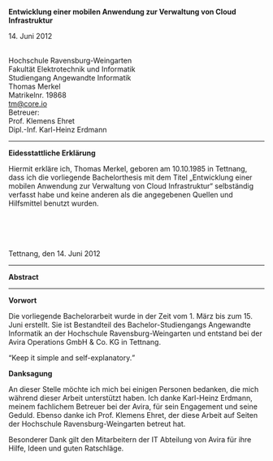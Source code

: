 <strong class="title">Entwicklung einer mobilen Anwendung zur Verwaltung von Cloud Infrastruktur</strong>

<span class="date">14. Juni 2012</span>

<div id="fh-title">&nbsp;</div>

<div class="vcard">
 <div class="org">
	Hochschule Ravensburg-Weingarten <br />
	Fakultät Elektrotechnik und Informatik <br />
	Studiengang Angewandte Informatik <br />
 </div>
</div>

<div id="hcard-Thomas-Merkel" class="vcard">
 Thomas Merkel<br />
 Matrikelnr. 19868<br />
 <a class="email" href="mailto:tm@core.io">tm@core.io</a> <br />
</div>

<div class="vcard">
 <div class="what">Betreuer:</div>
    Prof. Klemens Ehret <br />
    Dipl.-Inf. Karl-Heinz Erdmann
</div>

---

<strong class="pseudo-h1">Eidesstattliche Erklärung</strong>

Hiermit erkläre ich, Thomas Merkel, geboren am 10.10.1985 in Tettnang, dass ich die vorliegende Bachelorthesis mit dem Titel „Entwicklung einer mobilen Anwendung zur Verwaltung von Cloud Infrastruktur“ selbständig verfasst habe und keine anderen als die angegebenen Quellen und Hilfsmittel benutzt wurden.


<br /><br /><br /><br />
Tettnang, den 14. Juni 2012

---

<strong class="pseudo-h1">Abstract</strong>

---

<strong class="pseudo-h1">Vorwort</strong>

Die vorliegende Bachelorarbeit wurde in der Zeit vom 1. März bis zum 15. Juni erstellt. Sie ist Bestandteil des Bachelor-Studiengangs Angewandte Informatik an der Hochschule Ravensburg-Weingarten und entstand bei der Avira Operations GmbH & Co. KG in Tettnang.

<q>Keep it simple and self-explanatory.</q>


<strong class="pseudo-h1" style="page-break-before: auto!important;">Danksagung</strong>

An dieser Stelle möchte ich mich bei einigen Personen bedanken, die mich während dieser Arbeit unterstützt haben. Ich danke Karl-Heinz Erdmann, meinem fachlichem Betreuer bei der Avira, für sein Engagement und seine Geduld. Ebenso danke ich Prof. Klemens Ehret, der diese Arbeit auf Seiten der Hochschule Ravensburg-Weingarten betreut hat.

Besonderer Dank gilt den Mitarbeitern der IT Abteilung von Avira für ihre Hilfe, Ideen und guten Ratschläge.